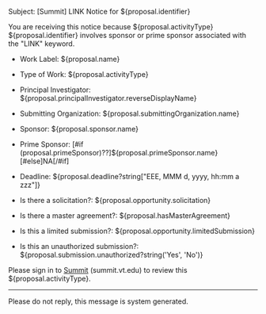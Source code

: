 Subject: [Summit] LINK Notice for ${proposal.identifier}

You are receiving this notice because ${proposal.activityType} ${proposal.identifier} involves sponsor or prime sponsor associated with the "LINK" keyword.

* Work Label: ${proposal.name}
* Type of Work: ${proposal.activityType}
* Principal Investigator: ${proposal.principalInvestigator.reverseDisplayName}
* Submitting Organization: ${proposal.submittingOrganization.name}
* Sponsor: ${proposal.sponsor.name}
* Prime Sponsor: [#if (proposal.primeSponsor)??]${proposal.primeSponsor.name}[#else]NA[/#if]
* Deadline: ${proposal.deadline?string["EEE, MMM d, yyyy, hh:mm a zzz"]}

* Is there a solicitation?: ${proposal.opportunity.solicitation}
* Is there a master agreement?: ${proposal.hasMasterAgreement}
* Is this a limited submission?: ${proposal.opportunity.limitedSubmission}
* Is this an unauthorized submission?: ${proposal.submission.unauthorized?string('Yes', 'No')}

Please sign in to [Summit](summit.vt.edu) (summit.vt.edu) to review this ${proposal.activityType}.

------------------------------------------------------------------------
Please do not reply, this message is system generated.
